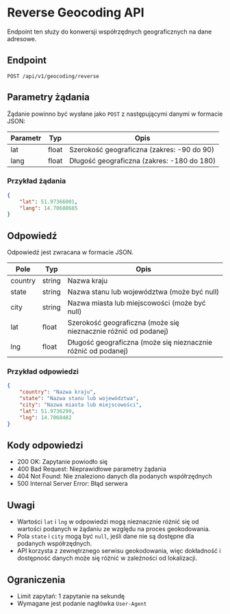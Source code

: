 
# Reverse Geocoding API

Endpoint ten służy do konwersji współrzędnych geograficznych na dane adresowe.

## Endpoint

`POST /api/v1/geocoding/reverse`

## Parametry żądania

Żądanie powinno być wysłane jako `POST` z następującymi danymi w formacie JSON:

| Parametr | Typ    | Opis                                       |
|----------|--------|-------------------------------------------|
| lat      | float  | Szerokość geograficzna (zakres: -90 do 90) |
| lang     | float  | Długość geograficzna (zakres: -180 do 180) |

### Przykład żądania

```json
{
    "lat": 51.97366001,
    "lang": 14.70688685
}
```

## Odpowiedź

Odpowiedź jest zwracana w formacie JSON.

| Pole    | Typ    | Opis                                                |
|---------|--------|-----------------------------------------------------|
| country | string | Nazwa kraju                                         |
| state   | string | Nazwa stanu lub województwa (może być null)         |
| city    | string | Nazwa miasta lub miejscowości (może być null)       |
| lat     | float  | Szerokość geograficzna (może się nieznacznie różnić od podanej) |
| lng     | float  | Długość geograficzna (może się nieznacznie różnić od podanej)   |

### Przykład odpowiedzi

```json
{
    "country": "Nazwa kraju",
    "state": "Nazwa stanu lub województwa",
    "city": "Nazwa miasta lub miejscowości",
    "lat": 51.9736299,
    "lng": 14.7068482
}
```

## Kody odpowiedzi

- 200 OK: Zapytanie powiodło się
- 400 Bad Request: Nieprawidłowe parametry żądania
- 404 Not Found: Nie znaleziono danych dla podanych współrzędnych
- 500 Internal Server Error: Błąd serwera

## Uwagi

- Wartości `lat` i `lng` w odpowiedzi mogą nieznacznie różnić się od wartości podanych w żądaniu ze względu na proces geokodowania.
- Pola `state` i `city` mogą być `null`, jeśli dane nie są dostępne dla podanych współrzędnych.
- API korzysta z zewnętrznego serwisu geokodowania, więc dokładność i dostępność danych może się różnić w zależności od lokalizacji.

## Ograniczenia

- Limit zapytań: 1 zapytanie na sekundę
- Wymagane jest podanie nagłówka `User-Agent`


